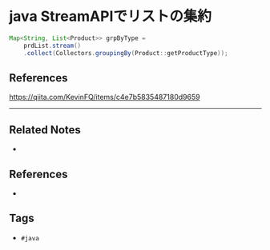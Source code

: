 # java StreamAPIでリストの集約
```java
Map<String, List<Product>> grpByType = 
	prdList.stream()
	.collect(Collectors.groupingBy(Product::getProductType));
```

## References
https://qiita.com/KevinFQ/items/c4e7b5835487180d9659

---
## Related Notes
- 

## References
- 

## Tags
- `#java` 